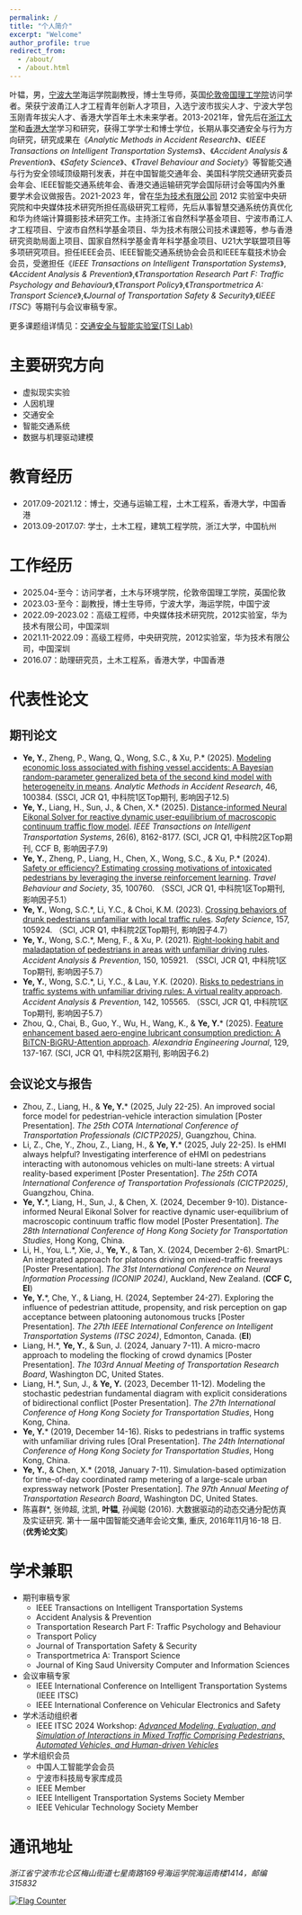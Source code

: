 ```yaml
---
permalink: /
title: "个人简介"
excerpt: "Welcome"
author_profile: true
redirect_from: 
  - /about/
  - /about.html
---
```

叶韫，男，[宁波大学](https://hyxy.nbu.edu.cn/info/2582/43905.htm)海运学院副教授，博士生导师，英国[伦敦帝国理工学院](https://profiles.imperial.ac.uk/yun.ye25)访问学者。荣获宁波甬江人才工程青年创新人才项目，入选宁波市拔尖人才、宁波大学包玉刚青年拔尖人才、香港大学百年土木未来学者。2013-2021年，曾先后在[浙江大学](https://www.zju.edu.cn/)和[香港大学](https://www.hku.hk/)学习和研究，获得工学学士和博士学位，长期从事交通安全与行为方向研究，研究成果在《*Analytic Methods in Accident Research*》、《*IEEE Transactions on Intelligent Transportation Systems*》、《*Accident Analysis & Prevention*》、《*Safety Science*》、《*Travel Behaviour and Society*》等智能交通与行为安全领域顶级期刊发表，并在中国智能交通年会、美国科学院交通研究委员会年会、IEEE智能交通系统年会、香港交通运输研究学会国际研讨会等国内外重要学术会议做报告。2021-2023 年，曾在[华为技术有限公司](https://www.huawei.com/cn/) 2012 实验室中央研究院和中央媒体技术研究所担任高级研究工程师，先后从事智慧交通系统仿真优化和华为终端计算摄影技术研究工作。主持浙江省自然科学基金项目、宁波市甬江人才工程项目、宁波市自然科学基金项目、华为技术有限公司技术课题等，参与香港研究资助局面上项目、国家自然科学基金青年科学基金项目、U21大学联盟项目等多项研究项目。担任IEEE会员、IEEE智能交通系统协会会员和IEEE车载技术协会会员，受邀担任《*IEEE Transactions on Intelligent Transportation Systems*》,《*Accident Analysis & Prevention*》,《*Transportation Research Part F: Traffic Psychology and Behaviour*》,《*Transport Policy*》,《*Transportmetrica A: Transport Science*》,《*Journal of Transportation Safety & Security*》,《*IEEE ITSC*》等期刊与会议审稿专家。

更多课题组详情见：[交通安全与智能实验室(TSI Lab)](https://charlesyyun.github.io/tsilab/)

# 主要研究方向
 * 虚拟现实实验
 * 人因机理
 * 交通安全
 * 智能交通系统
 * 数据与机理驱动建模

# 教育经历
 * 2017.09-2021.12：博士，交通与运输工程，土木工程系，香港大学，中国香港
 * 2013.09-2017.07: 学士，土木工程，建筑工程学院，浙江大学，中国杭州

# 工作经历
 * 2025.04-至今：访问学者，土木与环境学院，伦敦帝国理工学院，英国伦敦
 * 2023.03-至今：副教授，博士生导师，宁波大学，海运学院，中国宁波
 * 2022.09-2023.02：高级工程师，中央媒体技术研究院，2012实验室，华为技术有限公司，中国深圳
 * 2021.11-2022.09：高级工程师，中央研究院，2012实验室，华为技术有限公司，中国深圳
 * 2016.07：助理研究员，土木工程系，香港大学，中国香港
   
# 代表性论文
## 期刊论文
  * **Ye, Y.**, Zheng, P., Wang, Q., Wong, S.C., & Xu, P.\* (2025). [Modeling economic loss associated with fishing vessel accidents: A Bayesian random-parameter generalized beta of the second kind model with heterogeneity in means](https://doi.org/10.1016/j.amar.2025.100384). *Analytic Methods in Accident Research*, 46, 100384. (SSCI, JCR Q1, 中科院1区Top期刊, 影响因子12.5)
  * **Ye, Y.**, Liang, H., Sun, J., & Chen, X.\* (2025). [Distance-informed Neural Eikonal Solver for reactive dynamic user-equilibrium of macroscopic continuum traffic flow model](https://doi.org/10.1109/TITS.2025.3543972). *IEEE Transactions on Intelligent Transportation Systems*, 26(6), 8162-8177. (SCI, JCR Q1, 中科院2区Top期刊, CCF B, 影响因子7.9)
 * **Ye, Y.**, Zheng, P., Liang, H., Chen, X., Wong, S.C., & Xu, P.\* (2024). [Safety or efficiency? Estimating crossing motivations of intoxicated pedestrians by leveraging the inverse reinforcement learning](https://doi.org/10.1016/j.tbs.2024.100760). *Travel Behaviour and Society*, 35, 100760. （SSCI, JCR Q1, 中科院1区Top期刊, 影响因子5.1）
 * **Ye, Y.**, Wong, S.C.\*, Li, Y.C., & Choi, K.M. (2023). [Crossing behaviors of drunk pedestrians unfamiliar with local traffic rules](https://doi.org/10.1016/j.ssci.2022.105924). *Safety Science*, 157, 105924. （SCI, JCR Q1, 中科院2区Top期刊, 影响因子4.7）
 * **Ye, Y.**, Wong, S.C.\*, Meng, F., & Xu, P. (2021). [Right-looking habit and maladaptation of pedestrians in areas with unfamiliar driving rules](https://doi.org/10.1016/j.aap.2020.105921). *Accident Analysis & Prevention*, 150, 105921. （SSCI, JCR Q1, 中科院1区Top期刊, 影响因子5.7）
 * **Ye, Y.**, Wong, S.C.\*, Li, Y.C., & Lau, Y.K. (2020). [Risks to pedestrians in traffic systems with unfamiliar driving rules: A virtual reality approach](https://doi.org/10.1016/j.aap.2020.105565). *Accident Analysis & Prevention*, 142, 105565. （SSCI, JCR Q1, 中科院1区Top期刊, 影响因子5.7）
 * Zhou, Q., Chai, B., Guo, Y., Wu, H., Wang, K., & **Ye, Y.**\* (2025). [Feature enhancement based aero-engine lubricant consumption prediction: A BiTCN-BiGRU-Attention approach](https://doi.org/10.1016/j.aej.2025.06.020). *Alexandria Engineering Journal*, 129, 137-167. (SCI, JCR Q1, 中科院2区期刊, 影响因子6.2)

## 会议论文与报告
* Zhou, Z., Liang, H., & **Ye, Y.**\* (2025, July 22-25). An improved social force model for pedestrian-vehicle interaction simulation [Poster Presentation]. *The 25th COTA International Conference of Transportation Professionals (CICTP2025)*, Guangzhou, China.
* Li, Z., Che, Y., Zhou, Z., Liang, H., & **Ye, Y.**\* (2025, July 22-25). Is eHMI always helpful? Investigating interference of eHMI on pedestrians interacting with autonomous vehicles on multi-lane streets: A virtual reality-based experiment [Poster Presentation]. *The 25th COTA International Conference of Transportation Professionals (CICTP2025)*, Guangzhou, China.
* **Ye, Y.**\*, Liang, H., Sun, J., & Chen, X. (2024, December 9-10). Distance-informed Neural Eikonal Solver for reactive dynamic user-equilibrium of macroscopic continuum traffic flow model [Poster Presentation]. *The 28th International Conference of Hong Kong Society for Transportation Studies*, Hong Kong, China.
* Li, H., You, L.\*, Xie, J., **Ye, Y.**, & Tan, X. (2024, December 2-6). SmartPL: An integrated approach for platoons driving on mixed-traffic freeways [Poster Presentation]. *The 31st International Conference on Neural Information Processing (ICONIP 2024)*, Auckland, New Zealand. (**CCF C, EI**)
 * **Ye, Y.**\*, Che, Y., & Liang, H. (2024, September 24-27). Exploring the influence of pedestrian attitude, propensity, and risk perception on gap acceptance between platooning autonomous trucks [Poster Presentation]. *The 27th IEEE International Conference on Intelligent Transportation Systems (ITSC 2024)*, Edmonton, Canada. (**EI**)
 * Liang, H.\*, **Ye, Y.**, & Sun, J. (2024, January 7-11). A micro-macro approach to modeling the flocking of crowd dynamics [Poster Presentation]. *The 103rd Annual Meeting of Transportation Research Board*, Washington DC, United States.
 * Liang, H.\*, Sun, J., & **Ye, Y.** (2023, December 11-12). Modeling the stochastic pedestrian fundamental diagram with explicit considerations of bidirectional conflict [Poster Presentation]. *The 27th International Conference of Hong Kong Society for Transportation Studies*, Hong Kong, China.
 * **Ye, Y.**\* (2019, December 14-16). Risks to pedestrians in traffic systems with unfamiliar driving rules [Oral Presentation]. *The 24th International Conference of Hong Kong Society for Transportation Studies*, Hong Kong, China.
 * **Ye, Y.**, & Chen, X.\* (2018, January 7-11). Simulation-based optimization for time-of-day coordinated ramp metering of a large-scale urban expressway network [Poster Presentation]. *The 97th Annual Meeting of Transportation Research Board*, Washington DC, United States.
 * 陈喜群\*, 张帅超, 沈凯, **叶韫**, 孙闻聪 (2016). 大数据驱动的动态交通分配仿真及实证研究. 第十一届中国智能交通年会论文集, 重庆, 2016年11月16-18 日. (**优秀论文奖**)

# 学术兼职
* 期刊审稿专家
  * IEEE Transactions on Intelligent Transportation Systems
  * Accident Analysis & Prevention
  * Transportation Research Part F: Traffic Psychology and Behaviour
  * Transport Policy
  * Journal of Transportation Safety & Security
  * Transportmetrica A: Transport Science
  * Journal of King Saud University Computer and Information Sciences
* 会议审稿专家
  * IEEE International Conference on Intelligent Transportation Systems (IEEE ITSC)
  * IEEE International Conference on Vehicular Electronics and Safety
* 学术活动组织者
  * IEEE ITSC 2024 Workshop: [*Advanced Modeling, Evaluation, and Simulation of Interactions in Mixed Traffic Comprising Pedestrians, Automated Vehicles, and Human-driven Vehicles*](https://sites.google.com/view/workshop-itsc-2024/)
* 学术组织会员
  * 中国人工智能学会会员
  * 宁波市科技局专家库成员
  * IEEE Member
  * IEEE Intelligent Transportation Systems Society Member
  * IEEE Vehicular Technology Society Member

# 通讯地址
<address>
  浙江省宁波市北仑区梅山街道七星南路169号海运学院海运南楼1414，邮编315832
</address>

<a href="https://info.flagcounter.com/HJGs"><img src="https://s01.flagcounter.com/countxl/HJGs/bg_F7FFFB/txt_050505/border_0F0F0F/columns_6/maxflags_12/viewers_0/labels_1/pageviews_1/flags_0/percent_0/" alt="Flag Counter" border="0"></a>
